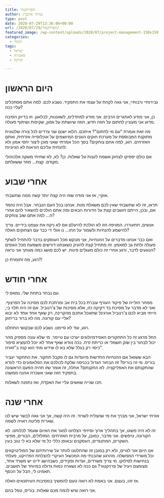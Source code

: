 ```yaml
---
title: הפרויקטור
author: נמרוד איזנברג
type: post
date: 2020-07-29T13:36:06+00:00
url: /2020/07/29/הפרויקטור/
featured_image: /wp-content/uploads/2020/07/project-management-150x150.jpg
categories:
  - הומור
tags:
  - ישראל
  - סאטירה
  - קורונה

---
```

# היום הראשון

גבירותיי ורבותיי, אני גאה לקחת על עצמי את התפקיד. נשבע לכם. למה אתם מסתכלים עליי ככה?

כן, אני מודע לאתגרים הרבים. אני מודע למחדלים, לשאננות, לבלאגן. וזו בדיוק הסיבה מדוע אני מעוניין לחתום על חוזה חדש, חוזה שיושתת על אמון, שקיפות ושיתוף פעולה.

מה זאת אומרת "עם מי לחתום"? איתכם. הלוא ישנם שני צדדים לכל צורה שלטונית מתוקנת המבוססת על מערכת חוקים הוגנים המיושמים על אוכלוסייה אזרחית, ואתם האזרחים. רגע, למה אתם צוחקים? בסך הכל אמרתי שאני מוכן ליצור יחסי אמון ולא להנחית עליכם הוראות לא הגיוניות.

אם כולם יפסיקו לצחוק אשמח לענות על שאלות. כן? לא, לא שתיתי משקה אלכוהולי מקודם. קצת&#8230; מוזר ששאלתם.

# אחרי שבוע

אוקיי, אז אני מודה שזה היה קצת יותר קשה ממה שחשבתי.

תראו, זה לא שחשבתי שאין לכם משאלת מוות. אנחנו בכל העם הנבחר. אבל היה נחמד אם, ובכן, הייתם חושבים קצת על הדורות הבאים ומה אתם הולכים להשאיר להם אחרי ה&#8230; למה אתם שוב צוחקים?

אנשים, תתעוררו. המגיפה הזו לא הולכת להיעלם אם לא ניקח את עצמנו בידיים. צריך להישמע להנחיות ולשמור על החו&#8230; נו אולי די כבר עם הצחוקים האלה?

ואם כבר אנחנו מדברים על ההנחיות, אני מבקש מכל העוסקים בדבר להתחיל לשתף פעולה ולתת גב למאמץ. זה מתחיל קצת להעיק כשאנחנו דורשים משמעת מכל הגופים הנוגעים לדבר, ורגע אחרי זה כולם מעגלים פינות. יש לכם מושג כמה מגוחך אני נראה?

רגע, מה זתומרת כן?!

# אחרי חודש

עם נבחר בתחת שלי. נמאס לי.

ממחר חולייה של פיקוד העורף עוברת בכל בית אב ומרתכת לכם מסיכה על הפרצוף. ואני לא מדבר על מסיכת בד דקיקה כזו, אלא מסיכות של צ'רנוביל. אם זה היה תלוי בי, הייתי מביא לכם צ'רנוביל אורגינל שתאכל אתכם מהקרינה, רק שאף אחד אחד לא יבוא אליי עם קורונה. מה לא ברור בריחוק?

רגע, עוד לא סיימנו. נשבע לכם שבקושי התחלנו.

החל מרגע זה כל התחקורים האפידמיולוגים יערכו עם טיימר. מי שלא עונה מספיק מהר יכול לבחור בין שוק חשמלי או כריתת זרת. ככה נוודא שאף אחד לא יוכל להמציא סיפור כיסוי רק בגלל שלא בא לו שידעו מתי הוא קנה ב"זארה".

הבא ששואל אם ההנחיות החדשות מיועדות גם לו מקבל תחקור. את התחקור יעביר בוריס. מי זה בוריס? זה הבחור הגדול בכניסה שלקח לכולכם את הפלאפונים כדי לוודא שהתקנתם את האפליקציה. לא התקנתם? אחלה, זה אומר שזו תהיה הפעם הראשונה בתפקיד הזה שאני אשכרה אהנה ממשהו.

חכו שנייה שאשים עליי את האקדח, ואז נתפנה לשאלות.

# אחרי שנה

אזרחי ישראל, אני מברך את מי שהצליח לשרוד. זה היה קשה, אך אני גאה לבשר שיש לנו שארית פליטה ראויה לשמה.

זה לא היה פשוט, אך בתהליך ארוך וסיזיפי הצלחנו למגר את האיום שעמד לכלותנו. לא הקורונה, טיפשים. אני מדבר, כמובן, על מרבית האזרחים: המזלזלים, הבורים, מפיצי השקרים, המתנגדים, העסקנים ובאופן כללי כל מי שלא בא לי טוב בעין.

אנו היום אור לגויים, ולא רק במובן זה שהחלטנו לוותר על שירותיהם של הפוליטיקאים וכל משרדי הממשלה. מהרגע שהבנתי מה המכשול העיקרי להצלחת הפרויקט, פעלתי בנחישות לסילוקו. מי צריך משרדים, ועדות ופקידים, כשבהישג ידינו יש משרד אחד, מצומצם ויעיל של פרויקטור? גם ככה לא נשארה כמות גדולה במיוחד של תושבים. תאמינו לי, חבל על הכסף.

אז זהו, בעצם. אני באמת לא רואה טעם להמשיך במסיבות העיתונאים האלה.

אני רואה שיש לכמה מכם שאלות. בוריס, טפל בהם.